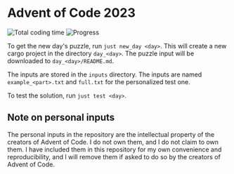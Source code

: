 # Advent of Code 2023
<!-- markdownlint-disable MD033-->
<img src="https://img.shields.io/endpoint?url=https://wakapi.dev/api/compat/shields/v1/flyinpancake/interval:all_time/project:aoc23&label=Totalcoding" alt="Total coding time">
<img src="https://img.shields.io/badge/Progress-18%2F25-red" alt="Progress">
<!-- markdownlint-enable MD033-->

To get the new day's puzzle, run `just new_day <day>`. This will create a new
cargo project in the directory `day_<day>`. The puzzle input will be downloaded
to `day_<day>/README.md`.

The inputs are stored in the `inputs` directory. The inputs are named
`example_<part>.txt` and `full.txt` for the personalized test one.

To test the solution, run `just test <day>`.

## Note on personal inputs

The personal inputs in the repository are the intellectual property of the creators of Advent of Code. I do not own them, and I do not claim to own them. I have included them in this repository for my own convenience and reproducibility, and I will remove them if asked to do so by the creators of Advent of Code.
